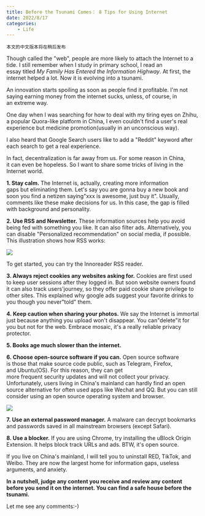 ```yaml
---
title: Before the Tsunami Comes： 8 Tips for Using Internet
date: 2022/8/17
categories:
    - Life
---
```


```
本文的中文版本将在稍后发布

```

Though called the "web", people are more likely to attach the Internet to a tide. I still remember when I study in primary school, I read an essay titled *My Family Has Entered the Information Highway*. At first, the internet helped a lot. Now it is evolving into a tsunami.

An innovation starts spoiling as soon as people find it profitable. I'm not saying earning money from the internet sucks, unless, of course, in an extreme way.

One day when I was searching for how to deal with my tiring eyes on Zhihu, a popular Quora-like platform in China, I even couldn't find a user's real experience but medicine promotion(usually in an unconscious way).

I also heard that Google Search users like to add a "Reddit" keyword after each search to get a real experience.

In fact, decentralization is far away from us. For some reason in China, it can even be hopeless. So I want to share some tricks of living in the Internet world.

**1. Stay calm.** The Internet is, actually, creating more information gaps but eliminating them. Let's say you are gonna buy a new book and soon you find a netizen saying"xxx is awesome, just buy it". Usually, comments like these make decisions for us. In this case, the gap is filled with background and personality.

**2. Use RSS and Newsletter.** These information sources help you avoid being fed with something you like. It can also filter ads. Alternatively, you can disable "Personalized recommendation" on social media, if possible. This illustration shows how RSS works:

![](https://mmbiz.qpic.cn/mmbiz_png/wQguWLEmv1Dfdn5THJL4Uia6AmcvNssbus8ia1butUNH3aDJKx3fHicct3S49V0iaus1dibvhdILvyUITcgFlFFQqXg/640?wx_fmt=png)

To get started, you can try the Innoreader RSS reader.

**3. Always reject cookies any websites asking for.** Cookies are first used to keep user sessions after they logged in. But soon website owners found it can also track users'journey, so they offer paid cookie share privilege to other sites. This explained why google ads suggest your favorite drinks to you though you never"told" them.

**4. Keep caution when sharing your photos.** We say the Internet is immortal just because anything you upload won't disappear. You can"delete"it for you but not for the web. Embrace mosaic, it's a really reliable privacy protector.

**5. Books age much slower than the internet.**

**6. Choose open-source software if you can.** Open source software is those that make source code public, such as Telegram, Firefox, and Ubuntu(OS). For this reason, they can get more frequent security updates and will not collect your privacy. Unfortunately, users living in China's mainland can hardly find an open source alternative for often used apps like Wechat and QQ. But you can still consider using an open source operating system and browser.

![](https://mmbiz.qpic.cn/mmbiz_jpg/wQguWLEmv1Dfdn5THJL4Uia6AmcvNssbuw9MHxHFaUrrL7cNwrkzz2eXPuFiaRkQG2vEWCcic2GdwtXQyXmqZ4zOg/640?wx_fmt=jpeg)

**7. Use an external password manager.** A malware can decrypt bookmarks and passwords saved in all mainstream browsers (except Safari).

**8. Use a blocker.** If you are using Chrome, try installing the uBlock Origin Extension. It helps block track URLs and ads. BTW, it's open source.

If you live on China's mainland, I will tell you to uninstall RED, TikTok, and Weibo. They are now the largest home for information gaps, useless arguments, and anxiety.

**In a nutshell, judge any content you receive and review any content before you send it on the internet. You can find a safe house before the tsunami.**

Let me see any comments:-)
